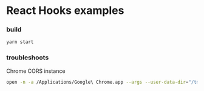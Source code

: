# React Hooks examples

### build

```sh
yarn start
```

### troubleshoots

Chrome CORS instance

```sh
open -n -a /Applications/Google\ Chrome.app --args --user-data-dir="/tmp/someFolderName" --disable-web-security
```
